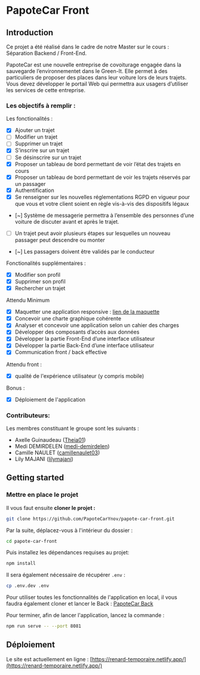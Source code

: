 # PapoteCar Front

## Introduction

Ce projet a été réalisé dans le cadre de notre Master sur le cours : Séparation Backend / Front-End.

PapoteCar est une nouvelle entreprise de covoiturage engagée dans la sauvegarde l’environnementet dans le Green-It. Elle permet à des particuliers de proposer des places dans leur voiture lors de leurs trajets. Vous devez développer le portail Web qui permettra aux usagers d’utiliser les services de cette entreprise.

### Les objectifs à remplir :

Les fonctionalités :

- [x] Ajouter un trajet
- [ ] Modifier un trajet
- [ ] Supprimer un trajet
- [x] S’inscrire sur un trajet
- [ ] Se désinscrire sur un trajet
- [x] Proposer un tableau de bord permettant de voir l’état des trajets en cours
- [x] Proposer un tableau de bord permettant de voir les trajets réservés par un passager
- [x] Authentification
- [x] Se renseigner sur les nouvelles réglementations RGPD en vigueur pour que vous et votre client soient en règle vis-à-vis des dispositifs légaux
- [~] Système de messagerie permettra à l’ensemble des personnes d’une voiture de discuter avant et après le trajet.
- [ ] Un trajet peut avoir plusieurs étapes sur lesquelles un nouveau passager peut descendre ou monter
- [~] Les passagers doivent être validés par le conducteur

Fonctionalités supplémentaires :

- [x] Modifier son profil
- [x] Supprimer son profil
- [x] Rechercher un trajet

Attendu Minimum

- [x] Maquetter une application responsive : [lien de la maquette](https://www.figma.com/proto/MMXLA9iA32F5cpWPNzyStq/PapoteCar?node-id=76%3A1300&scaling=scale-down&starting-point-node-id=76%3A1301)
- [x] Concevoir une charte graphique cohérente
- [x] Analyser et concevoir une application selon un cahier des charges
- [x] Développer des composants d’accès aux données
- [x] Développer la partie Front-End d’une interface utilisateur
- [x] Développer la partie Back-End d’une interface utilisateur
- [x] Communication front / back effective

Attendu front :

- [x] qualité de l'expérience utilisateur (y compris mobile)

Bonus :

- [x] Déploiement de l'application

### Contributeurs:

Les membres constituant le groupe sont les suivants :

- Axelle Guinaudeau ([Theia01](https://github.com/Theia01))
- Medi DEMIRDELEN ([medi-demirdelen](https://github.com/medi-demirdelen))
- Camille NAULET ([camillenaulet03](https://github.com/camillenaulet03))
- Lily MAJANI ([lilymajani](https://github.com/lilymajani))

## Getting started

### Mettre en place le projet

Il vous faut ensuite **cloner le projet :**

```sh
git clone https://github.com/PapoteCarYnov/papote-car-front.git
```

Par la suite, déplacez-vous à l'intérieur du dossier :

```sh
cd papote-car-front
```

Puis installez les dépendances requises au projet:

```sh
npm install
```

Il sera également nécessaire de récupérer `.env` :

```sh
cp .env.dev .env
```

Pour utiliser toutes les fonctionnalités de l'application en local, il vous faudra également cloner et lancer le Back : [PapoteCar Back](https://github.com/PapoteCarYnov/papote-car-back)

Pour terminer, afin de lancer l'application, lancez la commande :

```sh
npm run serve -- --port 8081
```

## Déploiement

Le site est actuellement en ligne : [https://renard-temporaire.netlify.app/](https://renard-temporaire.netlify.app/)
